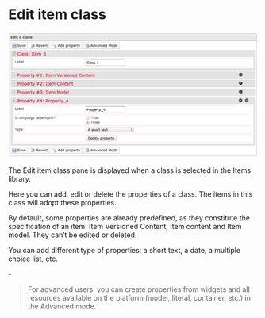 <!--
created_at: '2012-03-09 16:48:42'
updated_at: '2013-03-13 13:18:49'
authors:
    - 'Jérôme Bogaerts'
contributors:
    - 'Sophie Doublet'
tags:
    - 'Manage Items'
-->

Edit item class
===============

![](../resources/items_editclass.png)

The Edit item class pane is displayed when a class is selected in the Items library.

Here you can add, edit or delete the properties of a class. The items in this class will adopt these properties.

By default, some properties are already predefined, as they constitute the specification of an item: Item Versioned Content, Item content and Item model. They can’t be edited or deleted.

You can add different type of properties: a short text, a date, a multiple choice list, etc.

-<br/>
> For advanced users: you can create properties from widgets and all resources available on the platform (model, literal, container, etc.) in the Advanced mode.


